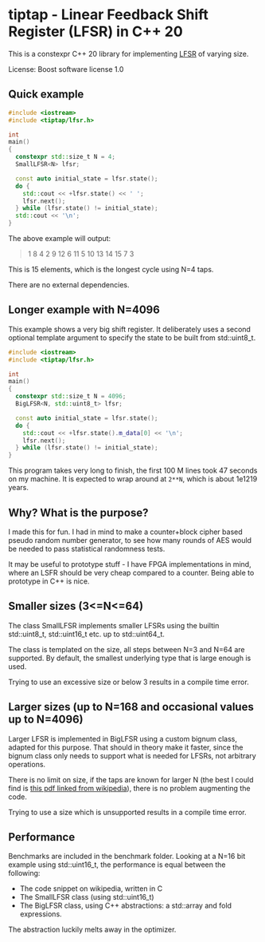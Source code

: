 # tiptap - Linear Feedback Shift Register (LFSR) in C++ 20

This is a constexpr C++ 20 library for implementing [LFSR](https://en.wikipedia.org/wiki/Linear-feedback_shift_register) of varying size.

License: Boost software license 1.0

## Quick example
```cpp
#include <iostream>
#include <tiptap/lfsr.h>

int
main()
{
  constexpr std::size_t N = 4;
  SmallLFSR<N> lfsr;

  const auto initial_state = lfsr.state();
  do {
    std::cout << +lfsr.state() << ' ';
    lfsr.next();
  } while (lfsr.state() != initial_state);
  std::cout << '\n';
}

```
The above example will output:
> 1 8 4 2 9 12 6 11 5 10 13 14 15 7 3 

This is 15 elements, which is the longest cycle using N=4 taps.

There are no external dependencies.

## Longer example with N=4096

This example shows a very big shift register. It deliberately uses a second optional template argument to specify the state to be built from std::uint8_t.

```cpp
#include <iostream>
#include <tiptap/lfsr.h>

int
main()
{
  constexpr std::size_t N = 4096;
  BigLFSR<N, std::uint8_t> lfsr;

  const auto initial_state = lfsr.state();
  do {
    std::cout << +lfsr.state().m_data[0] << '\n';
    lfsr.next();
  } while (lfsr.state() != initial_state);
}

```
This program takes very long to finish, the first 100 M lines took 47 seconds on my machine. It is expected to wrap around at `2**N`, which is about 1e1219 years.

## Why? What is the purpose?

I made this for fun. I had in mind to make a counter+block cipher based pseudo random number generator, to see how many rounds of AES would be needed to pass statistical randomness tests. 

It may be useful to prototype stuff - I have FPGA implementations in mind, where an LSFR should be very cheap compared to a counter. Being able to prototype in C++ is nice.

## Smaller sizes (3<=N<=64)

The class SmallLFSR implements smaller LFSRs using the builtin std::uint8_t, std::uint16_t etc. up to std::uint64_t.

The class is templated on the size, all steps between N=3 and N=64 are supported. By default, the smallest underlying type that is large enough is used.

Trying to use an excessive size or below 3 results in a compile time error.

## Larger sizes (up to N=168 and occasional values up to N=4096)

Larger LFSR is implemented in BigLFSR using a custom bignum class, adapted for this purpose. That should in theory make it faster, since the bignum class only needs to support what is needed for LFSRs, not arbitrary operations.

There is no limit on size, if the taps are known for larger N (the best I could find is [this pdf linked from wikipedia](https://web.archive.org/web/20161007061934/http://courses.cse.tamu.edu/csce680/walker/lfsr_table.pdf)), there is no problem augmenting the code.

Trying to use a size which is unsupported results in a compile time error.

## Performance ##

Benchmarks are included in the benchmark folder. Looking at a N=16 bit example using std::uint16_t, the performance is equal between the following:
 - The code snippet on wikipedia, written in C
 - The SmallLFSR class (using std::uint16_t)
 - The BigLFSR class, using C++ abstractions: a std::array and fold expressions.

The abstraction luckily melts away in the optimizer.
   
